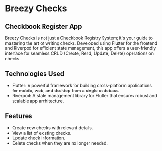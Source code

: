 # Breezy Checks

## Checkbook Register App

Breezy Checks is not just a Checkbook Registry System; it's your guide to mastering the art of writing checks. Developed using Flutter for the frontend and Riverpod for efficient state management, this app offers a user-friendly interface for seamless CRUD (Create, Read, Update, Delete) operations on checks.

## Technologies Used

- Flutter: A powerful framework for building cross-platform applications for mobile, web, and desktop from a single codebase.
- Riverpod: A state management library for Flutter that ensures robust and scalable app architecture.

## Features

- Create new checks with relevant details.
- View a list of existing checks.
- Update check information.
- Delete checks when they are no longer needed.
